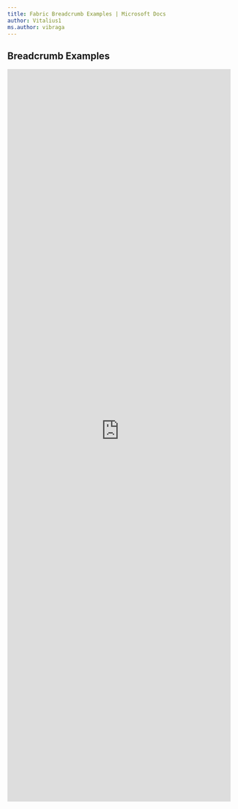 ```yaml
---
title: Fabric Breadcrumb Examples | Microsoft Docs
author: Vitalius1
ms.author: vibraga
---
```


## Breadcrumb Examples

<iframe 
    title='Breadcrumb Examples'
    src='https://fabricweb.z5.web.core.windows.net/pr-deploy-site/refs/heads/master/fabric-website-resources/dist/index.html#/examples/breadcrumb?docsExample=true'
    frameborder='no'
    height='1650'
    style='width: 100%;'
>